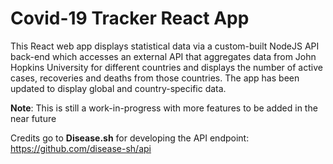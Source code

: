 # Covid-19 Tracker React App

This React web app displays statistical data via a custom-built NodeJS API back-end which accesses an external API that aggregates data from John Hopkins University for different countries and displays the number of active cases, recoveries and deaths from those countries. The app has been updated to display global and country-specific data.

**Note**: This is still a work-in-progress with more features to be added in the near future


Credits go to **Disease.sh** for developing the API endpoint: https://github.com/disease-sh/api
